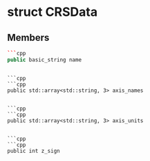 # struct CRSData


## Members

```cpp
```cpp
public basic_string name
```
```

```cpp
```cpp
public std::array<std::string, 3> axis_names
```
```

```cpp
```cpp
public std::array<std::string, 3> axis_units
```
```

```cpp
```cpp
public int z_sign
```
```



